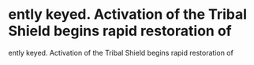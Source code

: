 # ently keyed. Activation of the Tribal Shield begins rapid restoration of

ently keyed. Activation of the Tribal Shield begins rapid restoration of